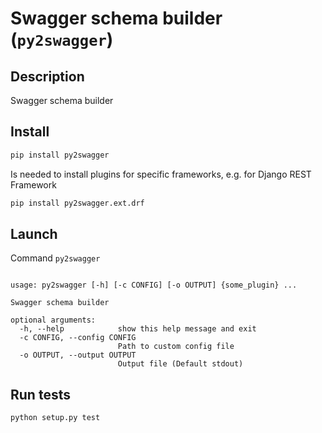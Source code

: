 # Swagger schema builder (``py2swagger``)

## Description

Swagger schema builder


## Install

```bash
pip install py2swagger
```

Is needed to install plugins for specific frameworks, e.g. for Django REST Framework

```bash
pip install py2swagger.ext.drf
```

## Launch

Command ``py2swagger``

```

usage: py2swagger [-h] [-c CONFIG] [-o OUTPUT] {some_plugin} ...

Swagger schema builder

optional arguments:
  -h, --help            show this help message and exit
  -c CONFIG, --config CONFIG
                        Path to custom config file
  -o OUTPUT, --output OUTPUT
                        Output file (Default stdout)
```


## Run tests

```bash
python setup.py test
```
